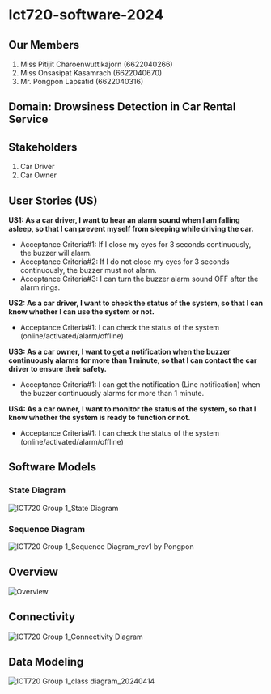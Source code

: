 # Ict720-software-2024
## Our Members
1. Miss Pitijit Charoenwuttikajorn (6622040266)
2. Miss Onsasipat Kasamrach (6622040670)
3. Mr. Pongpon Lapsatid (6622040316)
          
## Domain: Drowsiness Detection in Car Rental Service
## Stakeholders
1. Car Driver
2. Car Owner
   
## User Stories (US)
**US1: As a car driver, I want to hear an alarm sound when I am falling asleep, so that I can prevent myself from sleeping while driving the car.**
- Acceptance Criteria#1: If I close my eyes for 3 seconds continuously, the buzzer will alarm.<br>
- Acceptance Criteria#2: If I do not close my eyes for 3 seconds continuously, the buzzer must not alarm.<br>
- Acceptance Criteria#3: I can turn the buzzer alarm sound OFF after the alarm rings.<br>

**US2: As a car driver, I want to check the status of the system, so that I can know whether I can use the system or not.** <br>
- Acceptance Criteria#1: I can check the status of the system (online/activated/alarm/offline)<br>

**US3: As a car owner, I want to get a notification when the buzzer continuously alarms for more than 1 minute, so that I can contact the car driver to ensure their safety.**
- Acceptance Criteria#1: I can get the notification (Line notification) when the buzzer continuously alarms for more than 1 minute.<br>



**US4: As a car owner, I want to monitor the status of the system, so that I know whether the system is ready to function or not.** <br>
- Acceptance Criteria#1: I can check the status of the system (online/activated/alarm/offline)<br>

## Software Models<br>
### State Diagram <br>
![ICT720  Group 1_State Diagram](https://github.com/pitijit/Ict720-software-2024/assets/92443678/592f0820-8a42-46fe-b32d-652514e5563f)
### Sequence Diagram <br>
![ICT720  Group 1_Sequence Diagram_rev1 by Pongpon](https://github.com/pitijit/Ict720-software-2024/assets/92443678/2154b755-84cd-4470-9737-9b2daa839e33)
## Overview <br>
![Overview](https://github.com/pitijit/Ict720-software-2024/assets/85090124/3d4d0916-df95-4997-8b4e-6e8417dd3fb4)
## Connectivity <br>
![ICT720  Group 1_Connectivity Diagram](https://github.com/pitijit/Ict720-software-2024/assets/92443678/27538e0c-dd15-4fc7-bdf8-0204a16a1600)
## Data Modeling<br>
![ICT720  Group 1_class diagram_20240414](https://github.com/pitijit/Ict720_software_2024/assets/92443678/22c07845-1552-4522-a612-dbe4d3197195)







